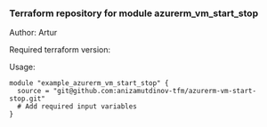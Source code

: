 ### Terraform repository for module azurerm_vm_start_stop

Author: Artur

Required terraform version: 

Usage:
```
module "example_azurerm_vm_start_stop" {
  source = "git@github.com:anizamutdinov-tfm/azurerm-vm-start-stop.git"
  # Add required input variables
}
```